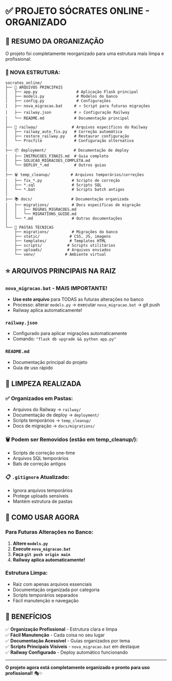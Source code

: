 # ✅ PROJETO SÓCRATES ONLINE - ORGANIZADO

## 🎯 RESUMO DA ORGANIZAÇÃO

O projeto foi completamente reorganizado para uma estrutura mais limpa e profissional:

### 📁 NOVA ESTRUTURA:

```
socrates_online/
├── 📱 ARQUIVOS PRINCIPAIS
│   ├── app.py                 # Aplicação Flask principal
│   ├── models.py              # Modelos do banco
│   ├── config.py              # Configurações
│   ├── nova_migracao.bat     # ⭐ Script para futuras migrações
│   ├── railway.json          # ⭐ Configuração Railway
│   └── README.md             # Documentação principal
│
├── 🚂 railway/               # Arquivos específicos do Railway
│   ├── railway_auto_fix.py   # Correção automática
│   ├── restore_railway.py    # Restaurar configuração
│   └── Procfile              # Configuração alternativa
│
├── 📦 deployment/            # Documentação de deploy
│   ├── INSTRUCOES_FINAIS.md  # Guia completo
│   ├── SOLUCAO_MIGRACOES_COMPLETA.md
│   └── DEPLOY_*.md           # Outros guias
│
├── 🗑️ temp_cleanup/         # Arquivos temporários/correções
│   ├── fix_*.py             # Scripts de correção
│   ├── *.sql                # Scripts SQL
│   └── *.bat                # Scripts batch antigos
│
├── 📚 docs/                 # Documentação organizada
│   ├── migrations/          # Docs específicas de migração
│   │   ├── REGRAS_MIGRACOES.md
│   │   └── MIGRATIONS_GUIDE.md
│   └── *.md                 # Outras documentações
│
└── 🔧 PASTAS TÉCNICAS
    ├── migrations/          # Migrações do banco
    ├── static/             # CSS, JS, imagens
    ├── templates/          # Templates HTML
    ├── scripts/           # Scripts utilitários
    ├── uploads/           # Arquivos enviados
    └── venv/             # Ambiente virtual
```

## ⭐ ARQUIVOS PRINCIPAIS NA RAIZ

### `nova_migracao.bat` - MAIS IMPORTANTE!
- **Use este arquivo** para TODAS as futuras alterações no banco
- Processo: alterar `models.py` → executar `nova_migracao.bat` → git push
- Railway aplica automaticamente!

### `railway.json`
- Configurado para aplicar migrações automaticamente
- Comando: `"flask db upgrade && python app.py"`

### `README.md`
- Documentação principal do projeto
- Guia de uso rápido

## 🧹 LIMPEZA REALIZADA

### ✅ Organizados em Pastas:
- Arquivos do Railway → `railway/`
- Documentação de deploy → `deployment/`
- Scripts temporários → `temp_cleanup/`
- Docs de migração → `docs/migrations/`

### 🗑️ Podem ser Removidos (estão em temp_cleanup/):
- Scripts de correção one-time
- Arquivos SQL temporários
- Bats de correção antigos

### 📋 `.gitignore` Atualizado:
- Ignora arquivos temporários
- Protege uploads sensíveis
- Mantém estrutura de pastas

## 🚀 COMO USAR AGORA

### Para Futuras Alterações no Banco:
1. **Altere `models.py`**
2. **Execute `nova_migracao.bat`**
3. **Faça `git push origin main`**
4. **Railway aplica automaticamente!**

### Estrutura Limpa:
- Raiz com apenas arquivos essenciais
- Documentação organizada por categoria
- Scripts temporários separados
- Fácil manutenção e navegação

## 🎉 BENEFÍCIOS

✅ **Organização Profissional** - Estrutura clara e limpa  
✅ **Fácil Manutenção** - Cada coisa no seu lugar  
✅ **Documentação Acessível** - Guias organizados por tema  
✅ **Scripts Principais Visíveis** - `nova_migracao.bat` em destaque  
✅ **Railway Configurado** - Deploy automático funcionando  

---

**O projeto agora está completamente organizado e pronto para uso profissional!** 🎭✨
